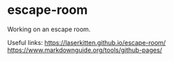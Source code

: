 # escape-room

Working on an escape room.

Useful links:
https://laserkitten.github.io/escape-room/
https://www.markdownguide.org/tools/github-pages/
